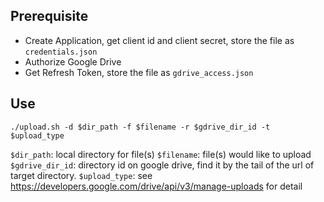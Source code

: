 ## Prerequisite 
- Create Application, get client id and client secret, store the file as `credentials.json`
- Authorize Google Drive
- Get Refresh Token, store the file as `gdrive_access.json`

## Use
```
./upload.sh -d $dir_path -f $filename -r $gdrive_dir_id -t $upload_type
```

`$dir_path`: local directory for file(s)
`$filename`: file(s) would like to upload
`$gdrive_dir_id`: directory id on google drive, find it by the tail of the url of target directory. 
`$upload_type`: see https://developers.google.com/drive/api/v3/manage-uploads for detail

